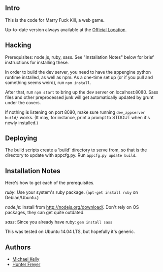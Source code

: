 Intro
-----

This is the code for Marry Fuck Kill, a web game.

Up-to-date version always available at the
[Official Location](https://github.com/hjfreyer/marry-fuck-kill).

Hacking
-------

Prerequisites: node.js, ruby, sass. See "Installation Notes" below for brief
instructions for installing these.

In order to build the dev server, you need to have the appengine
python runtime installed, as well as npm. As a one-time set up (or if
you pull and something seems weird), run `npm install`.

After that, run `npm start` to bring up the dev server on
localhost:8080. Sass files and other preprocessed junk will get
automatically updated by grunt under the covers.

If nothing is listening on port 8080, make sure running `dev_appserver build/`
works. (It may, for instance, print a prompt to STDOUT when it's newly installed.)

Deploying
---------

The build scripts create a 'build' directory to serve from, so that is the
directory to update with appcfg.py. Run `appcfg.py update build`.

Installation Notes
------------------
Here's how to get each of the prerequisites.

*ruby*: Use your system's ruby package. (`apt-get install ruby` on
Debian/Ubuntu.)

*node.js*: Install from http://nodejs.org/download/. Don't rely on OS packages,
they can get quite outdated.

*sass*: Since you already have ruby: `gem install sass`

This was tested on Ubuntu 14.04 LTS, but hopefully it's generic.

Authors
-------
* [Michael Kelly](http://michaelkelly.org)
* [Hunter Freyer](http://www.hjfreyer.com)
